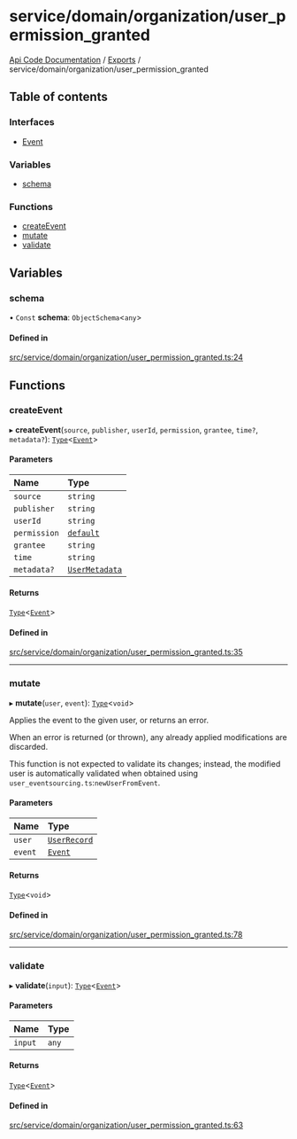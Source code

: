# service/domain/organization/user\_permission\_granted
 
[Api Code Documentation](../README.md) / [Exports](../modules.md) / service/domain/organization/user\_permission\_granted

## Table of contents

### Interfaces

- [Event](../interfaces/service_domain_organization_user_permission_granted.Event.md)

### Variables

- [schema](service_domain_organization_user_permission_granted.md#schema)

### Functions

- [createEvent](service_domain_organization_user_permission_granted.md#createevent)
- [mutate](service_domain_organization_user_permission_granted.md#mutate)
- [validate](service_domain_organization_user_permission_granted.md#validate)

## Variables

### schema

• `Const` **schema**: `ObjectSchema`\<`any`\>

#### Defined in

[src/service/domain/organization/user_permission_granted.ts:24](https://github.com/openkfw/TruBudget/blob/422cbec/api/src/service/domain/organization/user_permission_granted.ts#L24)

## Functions

### createEvent

▸ **createEvent**(`source`, `publisher`, `userId`, `permission`, `grantee`, `time?`, `metadata?`): [`Type`](result.md#type)\<[`Event`](../interfaces/service_domain_organization_user_permission_granted.Event.md)\>

#### Parameters

| Name | Type |
| :------ | :------ |
| `source` | `string` |
| `publisher` | `string` |
| `userId` | `string` |
| `permission` | [`default`](authz_intents.md#default) |
| `grantee` | `string` |
| `time` | `string` |
| `metadata?` | [`UserMetadata`](service_domain_metadata.md#usermetadata) |

#### Returns

[`Type`](result.md#type)\<[`Event`](../interfaces/service_domain_organization_user_permission_granted.Event.md)\>

#### Defined in

[src/service/domain/organization/user_permission_granted.ts:35](https://github.com/openkfw/TruBudget/blob/422cbec/api/src/service/domain/organization/user_permission_granted.ts#L35)

___

### mutate

▸ **mutate**(`user`, `event`): [`Type`](result.md#type)\<`void`\>

Applies the event to the given user, or returns an error.

When an error is returned (or thrown), any already applied modifications are
discarded.

This function is not expected to validate its changes; instead, the modified user
is automatically validated when obtained using
`user_eventsourcing.ts`:`newUserFromEvent`.

#### Parameters

| Name | Type |
| :------ | :------ |
| `user` | [`UserRecord`](../interfaces/service_domain_organization_user_record.UserRecord.md) |
| `event` | [`Event`](../interfaces/service_domain_organization_user_permission_granted.Event.md) |

#### Returns

[`Type`](result.md#type)\<`void`\>

#### Defined in

[src/service/domain/organization/user_permission_granted.ts:78](https://github.com/openkfw/TruBudget/blob/422cbec/api/src/service/domain/organization/user_permission_granted.ts#L78)

___

### validate

▸ **validate**(`input`): [`Type`](result.md#type)\<[`Event`](../interfaces/service_domain_organization_user_permission_granted.Event.md)\>

#### Parameters

| Name | Type |
| :------ | :------ |
| `input` | `any` |

#### Returns

[`Type`](result.md#type)\<[`Event`](../interfaces/service_domain_organization_user_permission_granted.Event.md)\>

#### Defined in

[src/service/domain/organization/user_permission_granted.ts:63](https://github.com/openkfw/TruBudget/blob/422cbec/api/src/service/domain/organization/user_permission_granted.ts#L63)

